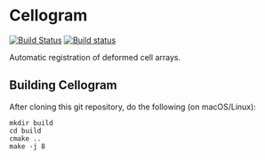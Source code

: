 # Cellogram

[![Build Status](https://travis-ci.com/cellogram/cellogram.svg?branch=master)](https://travis-ci.com/cellogram/cellogram)
[![Build status](https://ci.appveyor.com/api/projects/status/fqn2d54ksckw2p8i?svg=true)](https://ci.appveyor.com/project/jdumas/cellogram)


Automatic registration of deformed cell arrays.

## Building Cellogram

After cloning this git repository, do the following (on macOS/Linux):

```
mkdir build
cd build
cmake ..
make -j 8
```
